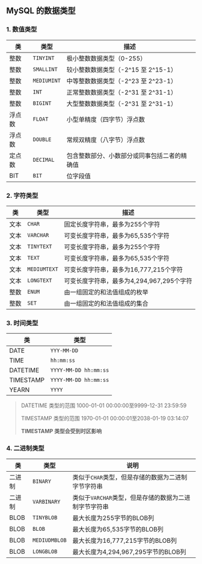 ## MySQL 的数据类型
### 1. 数值类型
|类|类型|描述|
|-|-|-|
|整数|`TINYINT`|极小整数数据类型（0-255）|
|整数|`SMALLINT`|较小整数数据类型（-2^15 至 2^15-1）|
|整数|`MEDIUMINT`|中等整数数据类型（-2^23 至 2^23-1）|
|整数|`INT`|正常整数数据类型（-2^31 至 2^31-1）|
|整数|`BIGINT`|大型整数数据类型（-2^31 至 2^31-1）|
|浮点数|`FLOAT`|小型单精度（四字节）浮点数|
|浮点数|`DOUBLE`|常规双精度（八字节）浮点数|
|定点数|`DECIMAL`|包含整数部分、小数部分或同事包括二者的精确值|
|BIT|`BIT`|位字段值|

### 2. 字符类型
|类|类型|描述|
|-|-|-|
|文本|`CHAR`|固定长度字符串，最多为255个字符|
|文本|`VARCHAR`|可变长度字符串，最多为65,535个字符|
|文本|`TINYTEXT`|可变长度字符串，最多为255个字符|
|文本|`TEXT`|可变长度字符串，最多为65,535个字符|
|文本|`MEDIUMTEXT`|可变长度字符串，最多为16,777,215个字符|
|文本|`LONGTEXT`|可变长度字符串，最多为4,294,967,295个字符|
|整数|`ENUM`|由一组固定的和法值组成的枚举|
|整数|`SET`|由一组固定的和法值组成的集合|
### 3. 时间类型
|类|类型|
|-|-|
|DATE|`YYY-MM-DD`|
|TIME|`hh:mm:ss`|
|DATETIME|`YYYY-MM-DD hh:mm:ss`|
|TIMESTAMP|`YYYY-MM-DD hh:mm:ss`|
|YEARN|`YYYY`|2006|
> DATETIME 类型的范围 1000-01-01 00:00:00至9999-12-31 23:59:59
>
> TIMESTAMP 类型的范围 1970-01-01 00:00:01至2038-01-19 03:14:07
>
> **TIMESTAMP 类型会受到时区影响**
### 4. 二进制类型
|类|类型|说明|
|-|-|-|
|二进制|`BINARY`|类似于`CHAR`类型，但是存储的数据为二进制字节字符串|
|二进制|`VARBINARY`|类似于`VARCHAR`类型，但是存储的数据为二进制字节字符串|
|BLOB|`TINYBLOB`|最大长度为255字节的BLOB列|
|BLOB|`BLOB`|最大长度为65,535字节的BLOB列|
|BLOB|`MEDIUDMBLOB`|最大长度为16,777,215字节的BLOB列|
|BLOB|`LONGBLOB`|最大长度为4,294,967,295字节的BLOB列|
